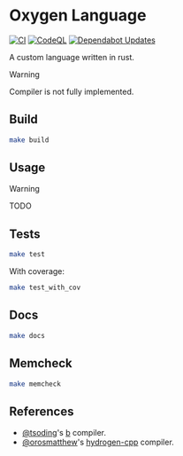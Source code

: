 # Oxygen Language

[![CI](https://github.com/evictedcucumber/oxygen/actions/workflows/ci.yml/badge.svg)](https://github.com/evictedcucumber/oxygen/actions/workflows/ci.yml)
[![CodeQL](https://github.com/evictedcucumber/oxygen/actions/workflows/github-code-scanning/codeql/badge.svg?branch=main)](https://github.com/evictedcucumber/oxygen/actions/workflows/github-code-scanning/codeql)
[![Dependabot Updates](https://github.com/evictedcucumber/oxygen/actions/workflows/dependabot/dependabot-updates/badge.svg?branch=main)](https://github.com/evictedcucumber/oxygen/actions/workflows/dependabot/dependabot-updates)

A custom language written in rust.

> [!WARNING]
> Compiler is not fully implemented.

## Build

```sh
make build
```

## Usage

> [!WARNING]
> TODO

## Tests

```sh
make test
```

With coverage:

```sh
make test_with_cov
```

## Docs

```sh
make docs
```

## Memcheck

```sh
make memcheck
```

## References

- [@tsoding](https://github.com/tsoding)'s [b](https://github.com/tsoding/b) compiler.
- [@orosmatthew](https://github.com/orosmatthew)'s [hydrogen-cpp](https://github.com/orosmatthew/hydrogen-cpp/tree/master) compiler.
